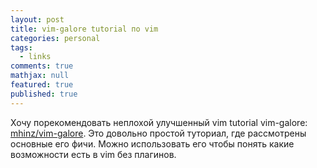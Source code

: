 ```yaml
---
layout: post
title: vim-galore tutorial по vim
categories: personal
tags: 
  - links
comments: true
mathjax: null
featured: true
published: true
---
```


Хочу порекомендовать неплохой улучшенный vim tutorial vim-galore:
<a href="https://github.com/mhinz/vim-galore">mhinz/vim-galore</a>.
Это довольно простой туториал, где рассмотрены основные его фичи.
Можно использовать его чтобы понять какие возможности есть в vim
без плагинов.
